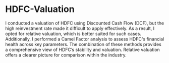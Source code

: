 # HDFC-Valuation
I conducted a valuation of HDFC using Discounted Cash Flow (DCF), but the high reinvestment rate made it difficult to apply effectively. As a result, I opted for relative valuation, which is better suited for such cases. Additionally, I performed a Camel Factor analysis to assess HDFC's financial health across key parameters. The combination of these methods provides a comprehensive view of HDFC’s stability and valuation. Relative valuation offers a clearer picture for comparison within the industry.
